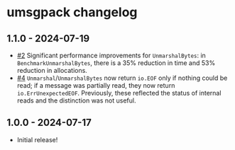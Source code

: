 # umsgpack changelog

## 1.1.0 - 2024-07-19

* [#2](https://github.com/viettrungluu/umsgpack/issues/2) Significant performance improvements for
  `UnmarshalBytes`: in `BenchmarkUnmarshalBytes`, there is a 35% reduction in time and 53% reduction
  in allocations.
* [#4](https://github.com/viettrungluu/umsgpack/issues/4) `Unmarshal`/`UnmarshalBytes` now return
  `io.EOF` only if nothing could be read; if a message was partially read, they now return
  `io.ErrUnexpectedEOF`. Previously, these reflected the status of internal reads and the
  distinction was not useful.

## 1.0.0 - 2024-07-17

* Initial release!
